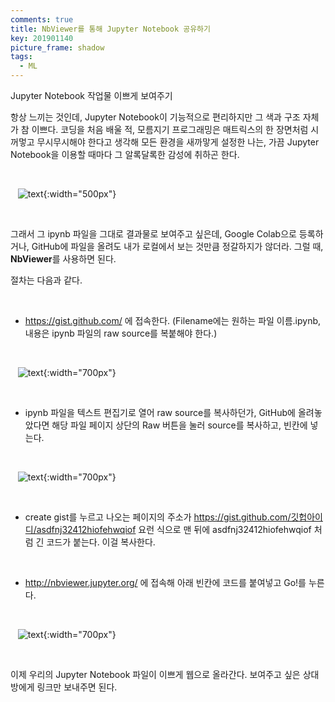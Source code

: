 ```yaml
---
comments: true
title: NbViewer를 통해 Jupyter Notebook 공유하기
key: 201901140
picture_frame: shadow
tags:
  - ML
---
```


Jupyter Notebook 작업물 이쁘게 보여주기

<!--more-->

항상 느끼는 것인데, Jupyter Notebook이 기능적으로 편리하지만 그 색과 구조 자체가 참 이쁘다. 코딩을 처음 배울 적, 모름지기 프로그래밍은 매트릭스의
한 장면처럼 시꺼멓고 무시무시해야 한다고 생각해 모든 환경을 새까맣게 설정한 나는, 가끔 Jupyter Notebook을 이용할 때마다 그 알록달록한 감성에 취하곤 한다.

<br>

&nbsp;&nbsp; ![text](https://raw.githubusercontent.com/q0115643/my_blog/master/assets/images/nbviewer/0.png){:width="500px"}

<br>

그래서 그 ipynb 파일을 그대로 결과물로 보여주고 싶은데, Google Colab으로 등록하거나, GitHub에 파일을 올려도 내가 로컬에서 보는 것만큼 정갈하지가 않더라.
그럴 때, **NbViewer**를 사용하면 된다.

절차는 다음과 같다.

<br>

- https://gist.github.com/ 에 접속한다. (Filename에는 원하는 파일 이름.ipynb, 내용은 ipynb 파일의 raw source를 복붙해야 한다.)

<br>

&nbsp;&nbsp; ![text](https://raw.githubusercontent.com/q0115643/my_blog/master/assets/images/nbviewer/1.png){:width="700px"}

<br>

- ipynb 파일을 텍스트 편집기로 열어 raw source를 복사하던가, GitHub에 올려놓았다면 해당 파일 페이지 상단의 Raw 버튼을 눌러 source를 복사하고, 빈칸에 넣는다.

<br>

&nbsp;&nbsp; ![text](https://raw.githubusercontent.com/q0115643/my_blog/master/assets/images/nbviewer/2.png){:width="700px"}

<br>

- create gist를 누르고 나오는 페이지의 주소가 https://gist.github.com/깃헙아이디/asdfnj32412hiofehwqiof 요런 식으로 맨 뒤에 asdfnj32412hiofehwqiof 처럼 긴 코드가 붙는다. 이걸 복사한다.

<br>

- http://nbviewer.jupyter.org/ 에 접속해 아래 빈칸에 코드를 붙여넣고 Go!를 누른다.

<br>

&nbsp;&nbsp; ![text](https://raw.githubusercontent.com/q0115643/my_blog/master/assets/images/nbviewer/3.png){:width="700px"}

<br>

이제 우리의 Jupyter Notebook 파일이 이쁘게 웹으로 올라간다. 보여주고 싶은 상대방에게 링크만 보내주면 된다.

